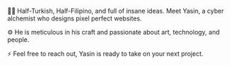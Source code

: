 🖖🏽 Half-Turkish, Half-Filipino, and full of insane ideas. Meet Yasin, a cyber alchemist who designs pixel perfect websites.

⚙️ He is meticulous in his craft and passionate about art, technology, and people. 

⚡️ Feel free to reach out, Yasin is ready to take on your next project.

<!---
yasintaughtme/yasintaughtme is a ✨ special ✨ repository because its `README.md` (this file) appears on your GitHub profile.
You can click the Preview link to take a look at your changes.
--->
